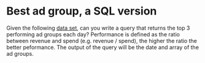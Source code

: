 # Best ad group, a SQL version

Given the following [data set](./dataset/), can you write a query that returns the top 3 performing ad groups each day? Performance is defined as the ratio between revenue and spend (e.g. revenue / spend), the higher the ratio the better peformance. The output of the query will be the date and array of the ad groups. 
